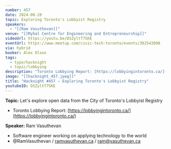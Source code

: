 ```yaml
---
number: 457
date: 2024-08-20
topic: Exploring Toronto's Lobbyist Registry
speakers:
  - "[[Ram Vasuthevan]]"
venue: "[[Myhal Centre for Engineering and Entrepreneurship]]"
videoUrl: https://youtu.be/DSZyltT7SKE
eventUrl: https://www.meetup.com/civic-tech-toronto/events/302542098
via: hybrid
booker: Alex Olson
tags:
  - type/hacknight
  - topic/lobbying
description: "Toronto Lobbying Report: [https://lobbyingintoronto.ca/](https://lobbyingintoronto.ca/)"
image: "[[hacknight_457.jpeg]]"
title: "Hacknight #457 – Exploring Toronto's Lobbyist Registry"
youtubeID: DSZyltT7SKE
---
```


**Topic:** Let's explore open data from the City of Toronto's Lobbyist Registry

* Toronto Lobbying Report: [https://lobbyingintoronto.ca/](https://lobbyingintoronto.ca/)

**Speaker:** Ram Vasuthevan

* Software engineer working on applying technology to the world
* @RamVasuthevan / [ramvasuthevan.ca](http://ramvasuthevan.ca/) / [ram@vasuthevan.ca](mailto:ram@vasuthevan.ca)

